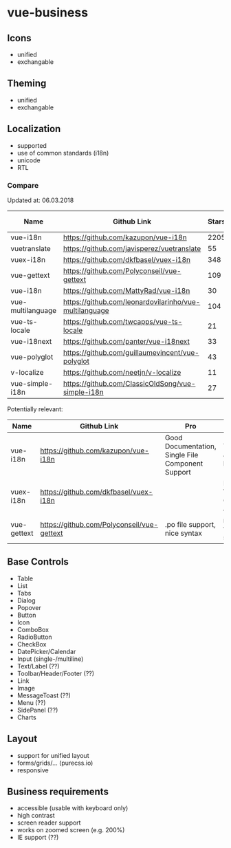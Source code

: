 # vue-business

## Icons

- unified
- exchangable

## Theming

- unified
- exchangable

## Localization

- supported
- use of common standards (i18n)
- unicode
- RTL

### Compare 

Updated at: 06.03.2018

|     Name      | Github Link   |    Stars    |  Last Update |
| ------------- | ------------- | ----------- | ------------ |
| vue-i18n      | https://github.com/kazupon/vue-i18n  | 2205 | 02.03.2018 |
| vuetranslate  | https://github.com/javisperez/vuetranslate  | 55 | 01.11.2017 |
| vuex-i18n     | https://github.com/dkfbasel/vuex-i18n  | 348 | 06.03.2018 | 06.03.2018 | 
| vue-gettext   | https://github.com/Polyconseil/vue-gettext  | 109 | 21.02.2018 |
| vue-i18n      | https://github.com/MattyRad/vue-i18n  | 30 | 31.03.2017 |
| vue-multilanguage  | https://github.com/leonardovilarinho/vue-multilanguage  | 104 | 16.12.2017 |
| vue-ts-locale | https://github.com/twcapps/vue-ts-locale | 21 | 14.07.2017 |
| vue-i18next   | https://github.com/panter/vue-i18next  | 33 | 28.11.2017 |
| vue-polyglot  | https://github.com/guillaumevincent/vue-polyglot  | 43 | 19.10.2017 |
| v-localize    | https://github.com/neetjn/v-localize  | 11 | 21.02.2018 |
| vue-simple-i18n   | https://github.com/ClassicOldSong/vue-simple-i18n  | 27 | 24.11.2017 |

Potentially relevant:

|     Name      |                 Github Link                 |     Pro    |    Contra    |
| ------------- | ------------------------------------------- | ---------- | ------------ |
| vue-i18n      | https://github.com/kazupon/vue-i18n         | Good Documentation, Single File Component Support | Yaml & JSON based |
| vuex-i18n     | https://github.com/dkfbasel/vuex-i18n       |            | Requires VueX, Only JSON  |
| vue-gettext   | https://github.com/Polyconseil/vue-gettext  | .po file support, nice syntax | no other file support |

## Base Controls

- Table
- List
- Tabs
- Dialog
- Popover
- Button
- Icon
- ComboBox
- RadioButton
- CheckBox
- DatePicker/Calendar
- Input (single-/multiline)
- Text/Label (??)
- Toolbar/Header/Footer (??)
- Link
- Image
- MessageToast (??)
- Menu (??)
- SidePanel (??)
- Charts

## Layout

- support for unified layout
- forms/grids/... (purecss.io)
- responsive

## Business requirements

- accessible (usable with keyboard only)
- high contrast
- screen reader support
- works on zoomed screen (e.g. 200%)
- IE support (??)

